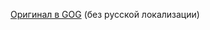[Оригинал в GOG](https://www.gog.com/game/knights_and_merchants_the_peasants_rebellion) (без русской локализации)